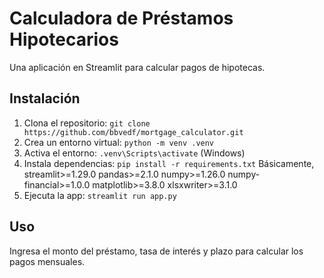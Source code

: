 # Calculadora de Préstamos Hipotecarios
Una aplicación en Streamlit para calcular pagos de hipotecas.

## Instalación
1. Clona el repositorio: `git clone https://github.com/bbvedf/mortgage_calculator.git`
2. Crea un entorno virtual: `python -m venv .venv`
3. Activa el entorno: `.venv\Scripts\activate` (Windows)
4. Instala dependencias: `pip install -r requirements.txt`
Básicamente, 
    streamlit>=1.29.0
    pandas>=2.1.0
    numpy>=1.26.0
    numpy-financial>=1.0.0
    matplotlib>=3.8.0
    xlsxwriter>=3.1.0
5. Ejecuta la app: `streamlit run app.py`

## Uso
Ingresa el monto del préstamo, tasa de interés y plazo para calcular los pagos mensuales.
